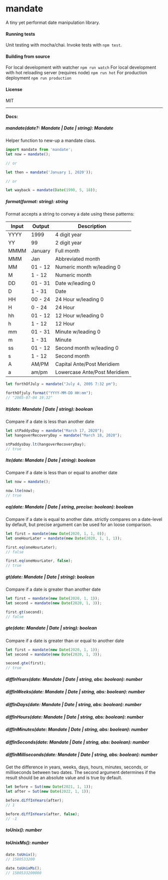 # mandate

A tiny yet performat date manipulation library.

#### Running tests

Unit testing with mocha/chai. Invoke tests with `npm test`.

#### Building from source

For local development with watcher `npm run watch`
For local development with hot reloading server (requires node) `npm run hot`
For production deployment `npm run production`

#### License

MIT

---

#### Docs:

##### mandate(date?: Mandate | Date | string): Mandate

Helper function to new-up a mandate class.

```javascript
import mandate from 'mandate';
let now = mandate();

// or

let then = mandate('January 1, 2020'));

// or

let wayback = mandate(Date(1990, 5, 18));
```

##### format(format: string): string

Format accepts a string to convey a date using these patterns:

| Input | Output  | Description                  |
| ----- | ------- | ---------------------------- |
| YYYY  | 1999    | 4 digit year                 |
| YY    | 99      | 2 digit year                 |
| MMMM  | January | Full month                   |
| MMM   | Jan     | Abbreviated month            |
| MM    | 01 - 12 | Numeric month w/leading 0    |
| M     | 1 - 12  | Numeric month                |
| DD    | 01 - 31 | Date w/leading 0             |
| D     | 1 - 31  | Date                         |
| HH    | 00 - 24 | 24 Hour w/leading 0          |
| H     | 0 - 24  | 24 Hour                      |
| hh    | 01 - 12 | 12 Hour w/leading 0          |
| h     | 1 - 12  | 12 Hour                      |
| mm    | 01 - 31 | Minute w/leading 0           |
| m     | 1 - 31  | Minute                       |
| ss    | 01 - 12 | Second month w/leading 0     |
| s     | 1 - 12  | Second month                 |
| A     | AM/PM   | Capital Ante/Post Meridiem   |
| a     | am/pm   | Lowercase Ante/Post Meridiem |

```javascript
let forthOfJuly = mandate("July 4, 2005 7:32 pm");

forthOfjuly.format("YYYY-MM-DD HH:mm");
// "2005-07-04 19:32"
```

##### lt(date: Mandate | Date | string): boolean

Compare if a date is less than another date

```javascript
let stPaddysDay = mandate("March 17, 2020");
let hangoverRecoveryDay = mandate("March 18, 2020");

stPaddysDay.lt(hangoverRecoveryDay);
// true
```

##### lte(date: Mandate | Date | string): boolean

Compare if a date is less than or equal to another date

```javascript
let now = mandate();

now.lte(now);
// true
```

##### eq(date: Mandate | Date | string, precise: boolean): boolean

Compare if a date is equal to another date. strictly compares on a date-level by default, but precise argument can be used for an loose comparison.

```javascript
let first = mandate(new Date(2020, 1, 1, 0));
let oneHourLater = mandate(new Date(2020, 1, 1, 1));

first.eq(oneHourLater);
// false

first.eq(oneHourLater, false);
// true
```

##### gt(date: Mandate | Date | string): boolean

Compare if a date is greater than another date

```javascript
let first = mandate(new Date(2020, 1, 1));
let second = mandate(new Date(2020, 1, 3));

first.gt(second);
// false
```

##### gte(date: Mandate | Date | string): boolean

Compare if a date is greater than or equal to another date

```javascript
let first = mandate(new Date(2020, 1, 1));
let second = mandate(new Date(2020, 1, 3));

second.gte(first);
// true
```

##### diffInYears(date: Mandate | Date | string, abs: boolean): number

##### diffInWeeks(date: Mandate | Date | string, abs: boolean): number

##### diffInDays(date: Mandate | Date | string, abs: boolean): number

##### diffInHours(date: Mandate | Date | string, abs: boolean): number

##### diffInMinutes(date: Mandate | Date | string, abs: boolean): number

##### diffInSeconds(date: Mandate | Date | string, abs: boolean): number

##### diffInMilliseconds(date: Mandate | Date | string, abs: boolean): number

Get the difference in years, weeks, days, hours, minutes, seconds, or milliseconds between two dates. The second argument determines if the result should be an absolute value and is true by default.

```javascript
let before = Sut(new Date(2021, 1, 1));
let after = Sut(new Date(2022, 1, 1));

before.diffInYears(after);
// 1

before.diffInYears(after, false);
// -1
```

##### toUnix(): number
##### toUnixMs(): number

```javascript
date.toUnix();
// 1580533200

date.toUnixMs();
// 1580533200000
```